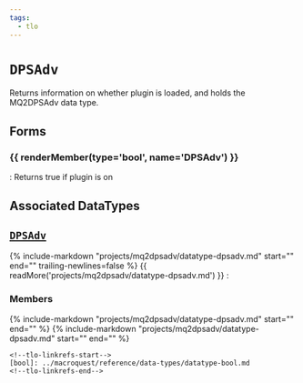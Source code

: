 ```yaml
---
tags:
  - tlo
---
```

# `DPSAdv`

<!--tlo-desc-start-->
Returns information on whether plugin is loaded, and holds the MQ2DPSAdv data type.
<!--tlo-desc-end-->

## Forms
<!--tlo-forms-start-->
### {{ renderMember(type='bool', name='DPSAdv') }}

:   Returns true if plugin is on

<!--tlo-forms-end-->

## Associated DataTypes
<!--tlo-datatypes-start-->
## [`DPSAdv`](datatype-dpsadv.md)
{% include-markdown "projects/mq2dpsadv/datatype-dpsadv.md" start="<!--dt-desc-start-->" end="<!--dt-desc-end-->" trailing-newlines=false %} {{ readMore('projects/mq2dpsadv/datatype-dpsadv.md') }}
:    <h3>Members</h3>
    {% include-markdown "projects/mq2dpsadv/datatype-dpsadv.md" start="<!--dt-members-start-->" end="<!--dt-members-end-->" %}
    {% include-markdown "projects/mq2dpsadv/datatype-dpsadv.md" start="<!--dt-linkrefs-start-->" end="<!--dt-linkrefs-end-->" %}
    <!--tlo-datatypes-end-->

    <!--tlo-linkrefs-start-->
    [bool]: ../macroquest/reference/data-types/datatype-bool.md
    <!--tlo-linkrefs-end-->